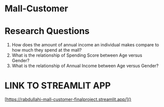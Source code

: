 # Mall-Customer


# Research Questions
1. How does the amount of annual income an individual makes compare to how much they spend at the mall?
2. What is the relationship of Spending Score between Age versus Gender?
3. What is the relationship of Annual Income between Age versus Gender?







# LINK TO STREAMLIT APP
[https://rabdullahi-mall-customer-finalproject.streamlit.app/]()
